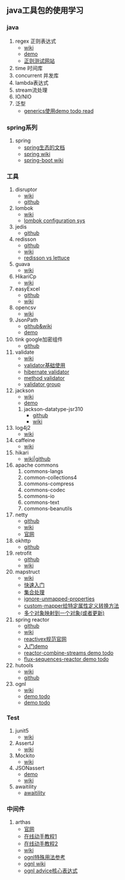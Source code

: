 ## java工具包的使用学习

### java
1. regex 正则表达式
    - [wiki](https://docs.oracle.com/en/java/javase/11/docs/api/java.base/java/util/regex/Pattern.html) 
    - [demo](https://www.baeldung.com/regular-expressions-java) 
    - [正则测试网站](https://regex101.com/)
2. time 时间库
3. concurrent 并发库
4. lambda表达式
5. stream流处理
6. IO/NIO
7. 泛型
    - [generics使用demo todo read](https://www.baeldung.com/java-generics)

### spring系列
1. spring
    - [spring生态的文档](https://spring.io/projects/spring-framework#overview)
    - [spring wiki](https://docs.spring.io/spring-framework/docs/current/reference/html/index.html)
    - [spring-boot wiki](https://docs.spring.io/spring-boot/docs/current/reference/html/)
### 工具
1.  disruptor 
    - [wiki](https://lmax-exchange.github.io/disruptor/) 
    - [github](https://github.com/LMAX-Exchange/disruptor)
2.  lombok 
    - [wiki](https://projectlombok.org/features/all) 
    - [lombok configuration sys](https://projectlombok.org/features/configuration)
3.  jedis 
    - [github](https://github.com/redis/jedis)
5.  redisson 
    - [github](https://github.com/redisson/redisson/) 
    - [wiki](https://github.com/redisson/redisson/wiki/Table-of-Content)
    - [redisson vs lettuce](https://redisson.org/feature-comparison-redisson-vs-lettuce.html)
6.  guava 
    - [wiki](https://github.com/google/guava/wiki)
7.  HikariCp 
    - [wiki](https://github.com/brettwooldridge/HikariCP)
8.  easyExcel 
    - [github](https://github.com/alibaba/easyexcel) 
    - [wiki](https://www.yuque.com/easyexcel/doc/easyexcel)
9.  opencsv 
    - [wiki](http://opencsv.sourceforge.net/)
10. JsonPath 
    - [github&wiki](https://github.com/json-path/JsonPath) 
    - [demo](https://www.baeldung.com/guide-to-jayway-jsonpath)
11. tink google加密组件 
    - [github](https://github.com/google/tink)
12. validate 
    - [wiki](http://hibernate.org/validator/) 
    - [validator基础使用](https://www.baeldung.com/javax-validation)
    - [hibernate validator](https://www.baeldung.com/hibernate-validator-constraints)
    - [method validator](https://www.baeldung.com/javax-validation-method-constraints)
    - [validator group](https://www.baeldung.com/javax-validation-groups)
13. jackson 
    - [wiki](https://github.com/FasterXML/jackson-databind) 
    - [demo](https://www.baeldung.com/jackson)
    1. jackson-datatype-jsr310 
        - [github](https://github.com/FasterXML/jackson-modules-java8) 
        - [wiki](https://github.com/FasterXML/jackson-modules-java8/tree/master/datetime)
14. log4j2 
    - [wiki](https://logging.apache.org/log4j/2.x/manual/index.html)
15. caffeine 
    - [wiki](https://github.com/ben-manes/caffeine/wiki)
16. hikari
    - [wiki|github](https://github.com/brettwooldridge/HikariCP)
17. apache commons
    1. commons-langs
    2. common-collections4
    3. commons-compress
    4. commons-codec
    5. commons-io
    6. commons-text
    7. commons-beanutils
18. netty
    - [github](https://github.com/netty/netty)
    - [wiki](https://netty.io/wiki/)
    - [官网](https://netty.io/)
19. okhttp
    - [github](https://github.com/square/okhttp/)
21. retrofit
    - [github](https://github.com/square/retrofit)
    - [wiki](https://square.github.io/retrofit/)
20. mapstruct
    - [wiki](https://mapstruct.org/)
    - [快速入门](https://www.baeldung.com/mapstruct)
    - [集合处理](https://www.baeldung.com/java-mapstruct-mapping-collections)
    - [ignore-unmapped-properties](https://www.baeldung.com/mapstruct-ignore-unmapped-properties)
    - [custom-mapper给特定属性定义转换方法](https://www.baeldung.com/mapstruct-custom-mapper)
    - [多个对象映射到一个对象(或者更新)](https://www.baeldung.com/mapstruct-multiple-source-objects)
21. spring reactor
    - [github](https://github.com/reactor/reactor-core)
    - [wiki](https://projectreactor.io/docs)
    - [reactivex规范官网](https://reactivex.io/)
    - [入门demo](https://www.baeldung.com/reactor-core)
    - [reactor-combine-streams demo todo](https://www.baeldung.com/reactor-combine-streams)
    - [flux-sequences-reactor demo todo](https://www.baeldung.com/flux-sequences-reactor)
22. hutools
    - [wiki](https://www.hutool.cn/docs/#/)
    - [github](https://github.com/dromara/hutool)
1. ognl
    - [wiki](http://commons.apache.org/proper/commons-ognl/language-guide.html)
    - [demo todo](https://juejin.cn/post/6844904013859651597)
    - [demo todo](https://blog.hhui.top/hexblog/2019/11/29/191129-Ognl-%E8%AF%AD%E6%B3%95%E5%9F%BA%E7%A1%80%E6%95%99%E7%A8%8B/)

### Test
1. junit5 
    - [wiki](https://junit.org/junit5/docs/current/user-guide/)
2. AssertJ 
    - [wiki](https://assertj.github.io/doc/)
3. Mockito 
    - [wiki](https://site.mockito.org/)
4. JSONassert 
    - [demo](https://www.baeldung.com/jsonassert)
    - [wiki](https://github.com/skyscreamer/JSONassert)
5. awaitility
    - [awaitility](https://github.com/awaitility/awaitility)
    
### 中间件
1. arthas
    - [官网](https://arthas.aliyun.com/zh-cn/)
    - [在线动手教程1](https://arthas.aliyun.com/doc/arthas-tutorials.html?language=cn)
    - [在线动手教程2](https://start.aliyun.com/handson-lab?category=arthas)
    - [wiki](https://arthas.aliyun.com/doc/)
    - [ognl特殊用法参考](https://github.com/alibaba/arthas/issues/71)
    - [ognl wiki](http://commons.apache.org/proper/commons-ognl/language-guide.html)
    - [ognl advice核心表达式](https://arthas.aliyun.com/doc/advice-class.html)

 
